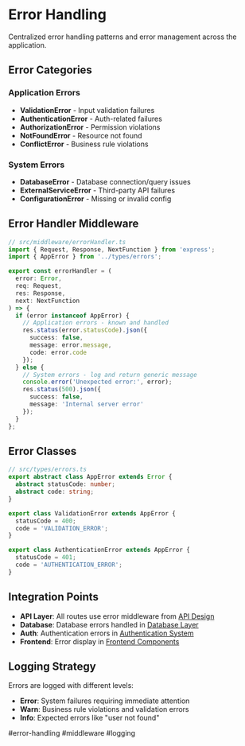 # Error Handling

Centralized error handling patterns and error management across the application.

## Error Categories

### Application Errors
- **ValidationError** - Input validation failures
- **AuthenticationError** - Auth-related failures  
- **AuthorizationError** - Permission violations
- **NotFoundError** - Resource not found
- **ConflictError** - Business rule violations

### System Errors
- **DatabaseError** - Database connection/query issues
- **ExternalServiceError** - Third-party API failures
- **ConfigurationError** - Missing or invalid config

## Error Handler Middleware

```typescript
// src/middleware/errorHandler.ts
import { Request, Response, NextFunction } from 'express';
import { AppError } from '../types/errors';

export const errorHandler = (
  error: Error,
  req: Request,
  res: Response,
  next: NextFunction
) => {
  if (error instanceof AppError) {
    // Application errors - known and handled
    res.status(error.statusCode).json({
      success: false,
      message: error.message,
      code: error.code
    });
  } else {
    // System errors - log and return generic message
    console.error('Unexpected error:', error);
    res.status(500).json({
      success: false,
      message: 'Internal server error'
    });
  }
};
```

## Error Classes

```typescript
// src/types/errors.ts
export abstract class AppError extends Error {
  abstract statusCode: number;
  abstract code: string;
}

export class ValidationError extends AppError {
  statusCode = 400;
  code = 'VALIDATION_ERROR';
}

export class AuthenticationError extends AppError {
  statusCode = 401;
  code = 'AUTHENTICATION_ERROR';
}
```

## Integration Points

- **API Layer**: All routes use error middleware from [API Design](API%20Design.md)
- **Database**: Database errors handled in [Database Layer](Database%20Layer.md)
- **Auth**: Authentication errors in [Authentication System](Authentication%20System.md)
- **Frontend**: Error display in [Frontend Components](Frontend%20Components.md)

## Logging Strategy

Errors are logged with different levels:
- **Error**: System failures requiring immediate attention
- **Warn**: Business rule violations and validation errors
- **Info**: Expected errors like "user not found"

#error-handling #middleware #logging
